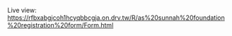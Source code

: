 
Live view: https://rfbxabgjcoh1hcyqbbcgja.on.drv.tw/R/as%20sunnah%20foundation%20registration%20form/Form.html
